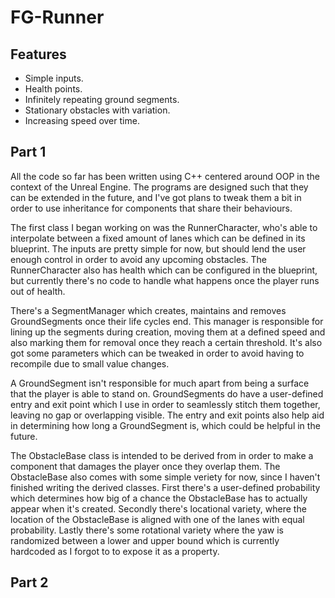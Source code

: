 # FG-Runner

## Features
- Simple inputs.
- Health points.
- Infinitely repeating ground segments.
- Stationary obstacles with variation.
- Increasing speed over time.

## Part 1
All the code so far has been written using C++ centered around OOP in the context of the Unreal Engine.
The programs are designed such that they can be extended in the future, and I've got plans to tweak them a bit in order to use inheritance for components that share their behaviours.

The first class I began working on was the RunnerCharacter, who's able to interpolate between a fixed amount of lanes which can be defined in its blueprint. The inputs are pretty simple for now, but should lend the user enough control in order to avoid any upcoming obstacles. The RunnerCharacter also has health which can be configured in the blueprint, but currently there's no code to handle what happens once the player runs out of health.

There's a SegmentManager which creates, maintains and removes GroundSegments once their life cycles end. This manager is responsible for lining up the segments during creation, moving them at a defined speed and also marking them for removal once they reach a certain threshold. It's also got some parameters which can be tweaked in order to avoid having to recompile due to small value changes.

A GroundSegment isn't responsible for much apart from being a surface that the player is able to stand on. GroundSegments do have a user-defined entry and exit point which I use in order to seamlessly stitch them together, leaving no gap or overlapping visible. The entry and exit points also help aid in determining how long a GroundSegment is, which could be helpful in the future.

The ObstacleBase class is intended to be derived from in order to make a component that damages the player once they overlap them. The ObstacleBase also comes with some simple veriety for now, since I haven't finished writing the derived classes. First there's a user-defined probability which determines how big of a chance the ObstacleBase has to actually appear when it's created. Secondly there's locational variety, where the location of the ObstacleBase is aligned with one of the lanes with equal probability. Lastly there's some rotational variety where the yaw is randomized between a lower and upper bound which is currently hardcoded as I forgot to to expose it as a property.

## Part 2
